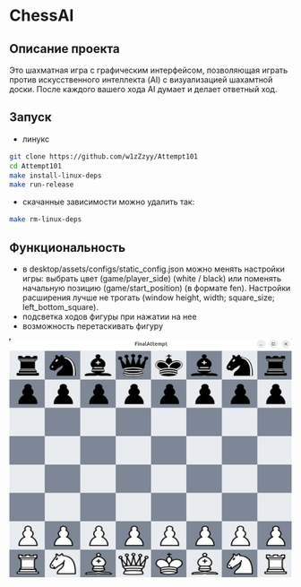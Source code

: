 # ChessAI 

## Описание проекта 
Это шахматная игра с графическим интерфейсом, позволяющая играть против искусственного интеллекта (AI) с визуализацией шахамтной доски. После каждого вашего хода AI думает и делает ответный ход.

## Запуск 
- линукс 
```bash
git clone https://github.com/w1zZzyy/Attempt101 
cd Attempt101
make install-linux-deps 
make run-release
```
- скачанные зависимости можно удалить так: 
```bash 
make rm-linux-deps 
```


## Функциональность 
- в desktop/assets/configs/static_config.json можно менять настройки игры: выбрать цвет (game/player_side) (white / black) или поменять начальную позицию (game/start_position) (в формате fen). Настройки расширения лучше не трогать (window height, width; square_size; left_bottom_square).
- подсветка ходов фигуры при нажатии на нее
- возможность перетаскивать фигуру

![Окно Игры](docs/game_window_inital.png)